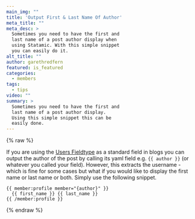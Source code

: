 ```yaml
---
main_img: ""
title: 'Output First & Last Name Of Author'
meta_title: ""
meta_desc: >
  Sometimes you need to have the first and
  last name of a post author display when
  using Statamic. With this simple snippet
  you can easily do it.
alt_title: ""
author: garethredfern
featured: is_featured
categories:
  - members
tags:
  - tips
video: ""
summary: >
  Sometimes you need to have the first and
  last name of a post author display.
  Using this simple snippet this can be
  easily done.
---
```


{% raw %}

If you are using the [Users Fieldtype](http://statamic.com/learn/documentation/fieldtypes/users) as a standard field in blogs you can output the author of the post by calling its yaml field e.g. `{{ author }}` (or whatever you called your field). However, this extracts the username - which is fine for some cases but what if you would like to display the first name or last name or both. Simply use the following snippet.

~~~.language-php
{{ member:profile member="{author}" }}
  {{ first_name }} {{ last_name }}
{{ /member:profile }}
~~~

{% endraw %}
